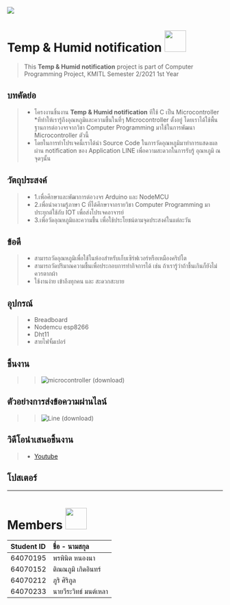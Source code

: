 ![](https://i.pinimg.com/originals/62/bd/cc/62bdcce8c60574d8dc39f343a21c587b.gif)
# Temp & Humid notification <img src=https://pa1.narvii.com/7608/9ef8bdeaa513398af8b27e2bd7bd1bf02870a881r1-444-480_hq.gif  width="50">
> This __Temp & Humid notification__  project is part of Computer Programming Project, KMITL Semester 2/2021 1st Year
 ## บทคัดย่อ
> *  โครงงานชิ้นงาน __Temp & Humid notification__  ทีใช้ C เป็น Microcontroller
> *ทีทำให้เรารู้ถึงอุณหภูมิและความชื้นในที่ๆ Microcontroller ตั้งอยู่ โดยเราได้ใช้พื้นฐานการต่อวงจรจากวิชา Computer Programming มาใช้ในการพัฒนา Microcontroller ตัวนี้
> * โดยในการทำโปรเจคนี้เราได้นำ Source Code ในการวัดอุณหภูมิมาทำการแสดงผลผ่าน notification ของ Application LINE เพื่อความสะดวกในการรับรู้ อุณหภูมิ ณ จุดๆนั้น
## วัตถุประสงค์
> * 1.เพื่อศึกษาและพัฒาการต่อวงจร Arduino และ NodeMCU
> * 2.เพื่อนำความรู้ภาษา C ที่ได้ศึกษาจากรายวิชา Computer Programming มาประยุกต์ใช้กับ IOT เพื่อส่งโปรเจคอาจารย์
> * 3.เพื่อวัดอุณหภูมิและความชื้น เพื่อใช้ประโยชน์ตามจุดประสงค์ในแต่ละวัน
## ข้อดี
> * สามารถวัดอุณหภูมิเพื่อใช้ในห้องสำหรับเก็บเซิร์ฟเวอร์หรือเหมืองคริปโต
> * สามารถวัดปริมาณความชื้นเพื่อประกอบการทำกิจการได้ เช่น ถ้าเรารู้ว่าถ้าชื้นเกินก็ยังไม่ควรตากผ้า
> * ใช้งานง่าย เข้าถึงทุกคน และ สะดวกสะบาย
## อุปกรณ์
> * Breadboard
> * Nodemcu esp8266
> * Dht11
> * สายไฟจั้มเปอร์
## ชิ้นงาน
> >  ![microcontroller (download)](https://scontent-kut2-1.xx.fbcdn.net/v/t1.15752-9/279963943_378952927534906_8536625025542008159_n.jpg?_nc_cat=100&ccb=1-6&_nc_sid=ae9488&_nc_ohc=50O81vs6mQgAX8DAQA_&_nc_ht=scontent-kut2-1.xx&oh=03_AVJYVdUe66SoytA8zIMy-K1juqMAkZ-jcCAtGAgZju6NHg&oe=62A2F48F)
## ตัวอย่างการส่งข้อความผ่านไลน์
> >  ![Line (download)](https://scontent-kut2-2.xx.fbcdn.net/v/t1.15752-9/280013869_416779029924156_5934724020370393180_n.jpg?_nc_cat=102&ccb=1-6&_nc_sid=ae9488&_nc_eui2=AeGzEgpi14I1ylnfCfT60Cvw36xSUgmy52vfrFJSCbLnaxn-6qf4F7SeyOyyZfaLGLou4SHUnTLi9_pWDgum-Uhe&_nc_ohc=hnNbDlHxb0AAX8aSLKz&_nc_ht=scontent-kut2-2.xx&oh=03_AVIQ66YAsjOiNNO0Y14ACuk3-FUjZ4m1c8SYcHDwqKtsxA&oe=62A0F38F)
## วิดีโอนำเสนอชิ้นงาน
> * [Youtube](https://www.youtube.com/watch?v=g0TveA3Xgcw)
## โปสเตอร์
> 
> 
>  
---
# Members <img src="https://www.iwlconsulting.com/wp-content/uploads/2020/09/teamwork-icon-200x200-1.gif"  width="50">

| Student ID | ชื่อ - นามสกุล |
| :--------  | :-------- |
|   64070195 |   พรพินิต หนองนา |
|   64070152 |   ติณณภูมิ เกิดอินทร์   |
|   64070212 |   ภูริ ศิริภูล  |
|   64070233 |   นายวีระวิทธ์ มนต์เหลา |
